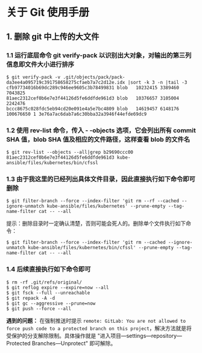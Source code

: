 # 关于 Git 使用手册

## 1. 删除 git 中上传的大文件

### 1.1 运行底层命令 git verify-pack 以识别出大对象，对输出的第三列信息即文件大小进行排序

```shell
$ git verify-pack -v .git/objects/pack/pack-da3ee4a095719c391758658275cfaeb7a7c2d12e.idx |sort -k 3 -n |tail -3
cfb97734016b69dc289c946ee9605c3b78499831 blob   10232415 3389460 7043825
81aec2312cef0b6e7e3f44126d5fe6ddfde961d3 blob   10376657 3105004 2242476
bccc8675c028fdc5eb94cd20e091e4a5e7bc4809 blob   14619457 6148176 100676650 1 3e76a7ac6dab7a6c30bba32a3946f44efde69dc9
```

### 1.2 使用 rev-list 命令，传入 - -objects 选项，它会列出所有 commit SHA 值，blob SHA 值及相应的文件路径，这样查看 blob 的文件名

```shell
$ git rev-list --objects --all|grep b29690ccc00
81aec2312cef0b6e7e3f44126d5fe6ddfde961d3 kube-ansible/files/kubernetes/bin/cfssl
```

### 1.3 由于我这里的已经列出具体文件目录，因此直接执行如下命令即可删除

```shell
$ git filter-branch --force --index-filter 'git rm --rf --cached --ignore-unmatch kube-ansible/files/kubernetes' --prune-empty --tag-name-filter cat -- --all
```

提示：删除目录时一定确认清楚，否则可能会死人的。删除单个文件执行如下命令：

```shell
$ git filter-branch --force --index-filter 'git rm --cached --ignore-unmatch kube-ansible/files/kubernetes/bin/cfssl' --prune-empty --tag-name-filter cat -- --all
```

### 1.4 后续直接执行如下命令即可

```shell
$ rm -rf .git/refs/original/
$ git reflog expire --expire=now --all
$ git fsck --full --unreachable
$ git repack -A -d
$ git gc --aggressive --prune=now
$ git push --force --all
```

**遇到的问题：**
在强制推送时提示 `remote: GitLab: You are not allowed to force push code to a protected branch on this project`，解决方法就是将受保护的分支解除限制。具体操作就是 "进入项目—settings—repository—Protected Branches—Unprotect" 即可解除。